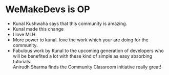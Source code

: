 # WeMakeDevs is OP

- Kunal Kushwaha says that this community is amazing.
- Kunal made this change
- I love MLH
- More power to kunal. love the work which your are doing for the community.
- Fabulous work by Kunal to the upcoming generation of developers who will be benefited a lot with these kind of simple as easy absorbing tutorials.  
 Anirudh Sharma finds the Community Classroom initiative really great!

